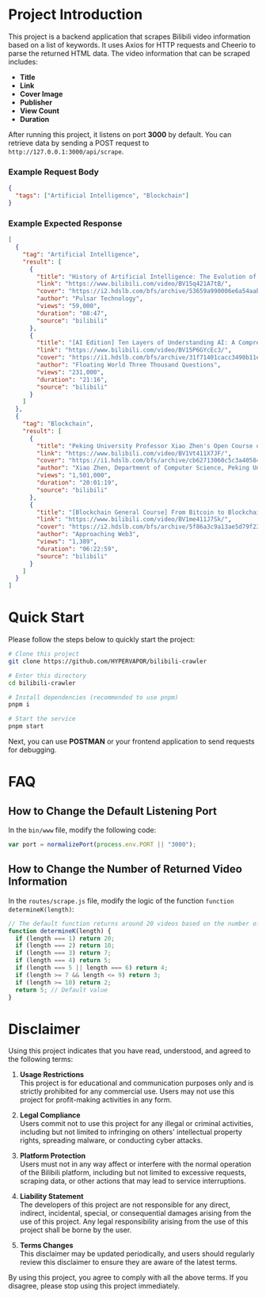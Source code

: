 # Project Introduction

This project is a backend application that scrapes Bilibili video information based on a list of keywords. It uses Axios for HTTP requests and Cheerio to parse the returned HTML data. The video information that can be scraped includes:

- **Title**
- **Link**
- **Cover Image**
- **Publisher**
- **View Count**
- **Duration**

After running this project, it listens on port **3000** by default. You can retrieve data by sending a POST request to `http://127.0.0.1:3000/api/scrape`.

### Example Request Body

```json
{
  "tags": ["Artificial Intelligence", "Blockchain"]
}
```

### Example Expected Response

```json
[
  {
    "tag": "Artificial Intelligence",
    "result": [
      {
        "title": "History of Artificial Intelligence: The Evolution of AI",
        "link": "https://www.bilibili.com/video/BV15q421A7tB/",
        "cover": "https://i2.hdslb.com/bfs/archive/53659a990006e6a54aab0e1572ffe2f2110583aa.jpg@672w_378h_1c_!web-search-common-cover",
        "author": "Pulsar Technology",
        "views": "59,000",
        "duration": "08:47",
        "source": "bilibili"
      },
      {
        "title": "[AI Edition] Ten Layers of Understanding AI: A Comprehensive Look at AI's Past, Present, and Future.",
        "link": "https://www.bilibili.com/video/BV15P6GYcEc3/",
        "cover": "https://i1.hdslb.com/bfs/archive/31f71401cacc3490b11e9d1eb19efa7505171da6.jpg@672w_378h_1c_!web-search-common-cover",
        "author": "Floating World Three Thousand Questions",
        "views": "231,000",
        "duration": "21:16",
        "source": "bilibili"
      }
    ]
  },
  {
    "tag": "Blockchain",
    "result": [
      {
        "title": "Peking University Professor Xiao Zhen's Open Course on Blockchain Technology and Applications",
        "link": "https://www.bilibili.com/video/BV1Vt411X7JF/",
        "cover": "https://i1.hdslb.com/bfs/archive/cb62713060c5c3a4058436fd5beba55f5894b70d.jpg@672w_378h_1c_!web-search-common-cover",
        "author": "Xiao Zhen, Department of Computer Science, Peking University",
        "views": "1,501,000",
        "duration": "20:01:19",
        "source": "bilibili"
      },
      {
        "title": "[Blockchain General Course] From Bitcoin to Blockchain - A Lecture by Top 10 Chinese University Graduate Instructors and PhD Students",
        "link": "https://www.bilibili.com/video/BV1me411J7Sk/",
        "cover": "https://i2.hdslb.com/bfs/archive/5f86a3c9a13ae5d79f23019c73079efdae83761e.png@672w_378h_1c_!web-search-common-cover",
        "author": "Approaching Web3",
        "views": "1,389",
        "duration": "06:22:59",
        "source": "bilibili"
      }
    ]
  }
]
```

# Quick Start

Please follow the steps below to quickly start the project:

```bash
# Clone this project
git clone https://github.com/HYPERVAPOR/bilibili-crawler

# Enter this directory
cd bilibili-crawler

# Install dependencies (recommended to use pnpm)
pnpm i

# Start the service
pnpm start
```

Next, you can use **POSTMAN** or your frontend application to send requests for debugging.

# FAQ

## How to Change the Default Listening Port

In the `bin/www` file, modify the following code:

```javascript
var port = normalizePort(process.env.PORT || "3000");
```

## How to Change the Number of Returned Video Information

In the `routes/scrape.js` file, modify the logic of the function `function determineK(length)`:

```javascript
// The default function returns around 20 videos based on the number of tags
function determineK(length) {
  if (length === 1) return 20;
  if (length === 2) return 10;
  if (length === 3) return 7;
  if (length === 4) return 5;
  if (length === 5 || length === 6) return 4;
  if (length >= 7 && length <= 9) return 3;
  if (length >= 10) return 2;
  return 5; // Default value
}
```

# Disclaimer

Using this project indicates that you have read, understood, and agreed to the following terms:

1. **Usage Restrictions**  
   This project is for educational and communication purposes only and is strictly prohibited for any commercial use. Users may not use this project for profit-making activities in any form.

2. **Legal Compliance**  
   Users commit not to use this project for any illegal or criminal activities, including but not limited to infringing on others' intellectual property rights, spreading malware, or conducting cyber attacks.

3. **Platform Protection**  
   Users must not in any way affect or interfere with the normal operation of the Bilibili platform, including but not limited to excessive requests, scraping data, or other actions that may lead to service interruptions.

4. **Liability Statement**  
   The developers of this project are not responsible for any direct, indirect, incidental, special, or consequential damages arising from the use of this project. Any legal responsibility arising from the use of this project shall be borne by the user.

5. **Terms Changes**  
   This disclaimer may be updated periodically, and users should regularly review this disclaimer to ensure they are aware of the latest terms.

By using this project, you agree to comply with all the above terms. If you disagree, please stop using this project immediately.
